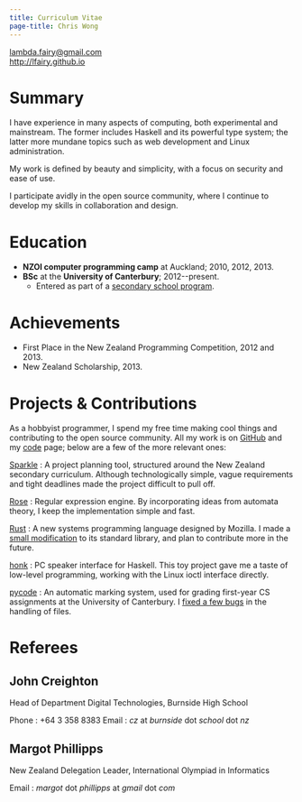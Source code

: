 ```yaml
---
title: Curriculum Vitae
page-title: Chris Wong
---
```



<lambda.fairy@gmail.com>  
<http://lfairy.github.io>


Summary
=======

I have experience in many aspects of computing, both experimental and mainstream. The former includes Haskell and its powerful type system; the latter more mundane topics such as web development and Linux administration.

My work is defined by beauty and simplicity, with a focus on security and ease of use.

I participate avidly in the open source community, where I continue to develop my skills in collaboration and design.


Education
=========

* **NZOI computer programming camp** at Auckland; 2010, 2012, 2013.
* **BSc** at the **University of Canterbury**; 2012--present.
    + Entered as part of a [secondary school program][STAR].

[STAR]: http://www.canterbury.ac.nz/aqua/star/


Achievements
============

* First Place in the New Zealand Programming Competition, 2012 and 2013.
* New Zealand Scholarship, 2013.


Projects & Contributions
========================

As a hobbyist programmer, I spend my free time making cool things and contributing to the open source community. All my work is on [GitHub][] and my [code](/code) page; below are a few of the more relevant ones:

[GitHub]: https://github.com/lfairy

[Sparkle](/sparkle)
  : A project planning tool, structured around the New Zealand secondary curriculum. Although technologically simple, vague requirements and tight deadlines made the project difficult to pull off.

[Rose](https://github.com/lfairy/rose)
  : Regular expression engine. By incorporating ideas from automata theory, I keep the implementation simple and fast.

[Rust](http://rust-lang.org/)
  : A new systems programming language designed by Mozilla. I made a [small modification](https://github.com/mozilla/rust/pull/11790) to its standard library, and plan to contribute more in the future.

[honk](/honk)
  : PC speaker interface for Haskell. This toy project gave me a taste of low-level programming, working with the Linux ioctl interface directly.

[pycode](https://github.com/trampgeek/pycode)
  : An automatic marking system, used for grading first-year CS assignments at the University of Canterbury. I [fixed a few bugs](https://github.com/trampgeek/pycode/pull/3) in the handling of files.


Referees
========

John Creighton
--------------

Head of Department Digital Technologies, Burnside High School

Phone
  : +64 3 358 8383
Email
  : *cz* at *burnside* dot *school* dot *nz*


Margot Phillipps
----------------

New Zealand Delegation Leader, International Olympiad in Informatics

Email
  : *margot* dot *phillipps* at *gmail* dot *com*
